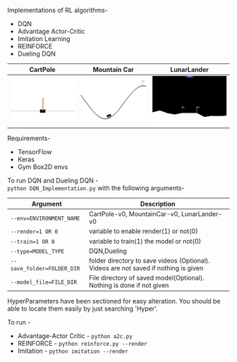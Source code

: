 Implementations of RL algorithms-
- DQN
- Advantage Actor-Critic
- Imitation Learning
- REINFORCE
- Dueling DQN

| CartPole                        | Mountain Car                          | LunarLander                             | 
| ------------------------------- | ------------------------------------- | --------------------------------------- | 
| ![CartPole](/docs/CartPole.gif) | ![MountainCar](/docs/MountainCar.gif) | ![LunarLander](/docs/LunarLander-2.gif) |


Requirements-
 - TensorFlow
 - Keras
 - Gym Box2D envs

To run DQN and Dueling DQN - <br />
`python DQN_Implementation.py` with the following arguments- <br />

Argument | Description
--- | --- 
`--env=ENVIRONMENT_NAME`| CartPole-v0, MountainCar-v0, LunarLander-v0 
`--render=1 OR 0` | variable to enable render(1) or not(0)
`--train=1 OR 0` |  variable to train(1) the model or not(0) 
`--type=MODEL_TYPE` | DQN,Dueling
`--save_folder=FOLDER_DIR`| folder directory to save videos (Optional). Videos are not saved if nothing is given
`--model_file=FILE_DIR` | File directory of saved model(Optional). Nothing is done if not given    

HyperParameters have been sectioned for easy alteration. You should be able to locate them easily by just searching 'Hyper'.

To run - 
 - Advantage-Actor Critic - `python a2c.py` 
 - REINFORCE - `python reinforce.py --render`
 - Imitation - `python imitation --render` 